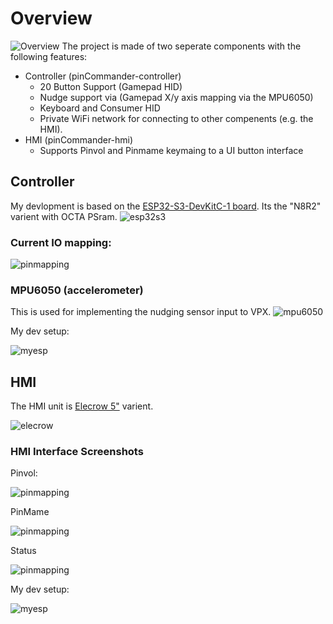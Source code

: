 # Overview
![Overview](docs/media/overview.png)
The project is made of two seperate components with the following features:
- Controller (pinCommander-controller)
  - 20 Button Support (Gamepad HID)
  - Nudge support via (Gamepad X/y axis mapping via the MPU6050)
  - Keyboard and Consumer HID
  - Private WiFi network for connecting to other compenents (e.g. the HMI). 
- HMI (pinCommander-hmi)
  - Supports Pinvol and Pinmame keymaing to a UI button interface
## Controller
My devlopment is based on the [ESP32-S3-DevKitC-1 board](https://docs.espressif.com/projects/esp-idf/en/latest/esp32s3/hw-reference/esp32s3/user-guide-devkitc-1.html).  Its the "N8R2" varient with OCTA PSram. 
![esp32s3](docs/media/esp32-s3-devkitC-1-pins.png)
### Current IO mapping:
![pinmapping](docs/media/esp32s3-pin-mapping.png)
### MPU6050 (accelerometer)
This is used for implementing the nudging sensor input to VPX.
![mpu6050](docs/media/mpu6050.png)

My dev setup:

![myesp](docs/media/myesp32s3.jpg)
## HMI
The HMI unit is [Elecrow 5"](https://www.elecrow.com/esp32-display-5-inch-hmi-display-rgb-tft-lcd-touch-screen-support-lvgl.html) varient.

![elecrow](docs/media/elecrow-5-esp32.png)
### HMI Interface Screenshots
Pinvol:

![pinmapping](docs/media/hmi-pinvol.png)

PinMame

![pinmapping](docs/media/hmi-pinmame.png)

Status

![pinmapping](docs/media/hmi-status.png)

My dev setup:

![myesp](docs/media/my-hmi.jpg)
